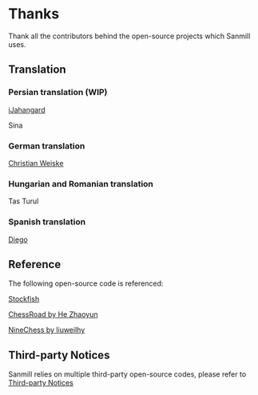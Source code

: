 # Thanks

Thank all the contributors behind the open-source projects which Sanmill uses.

## Translation

### Persian translation (WIP)

[iJahangard](https://github.com/iJahangard)

Sina

### German translation

[Christian Weiske](https://github.com/cweiske)

### Hungarian and Romanian translation

Tas Turul

### Spanish translation

[Diego](https://github.com/sguinetti)

## Reference

The following open-source code is referenced:

[Stockfish](https://github.com/official-stockfish/Stockfish)

[ChessRoad by He Zhaoyun](https://github.com/hezhaoyun/chessroad)

[NineChess by liuweilhy](https://github.com/liuweilhy/NineChess)

## Third-party Notices

Sanmill relies on multiple third-party open-source codes, please refer to [Third-party Notices](https://github.com/calcitem/Sanmill/wiki/third-party_notices)